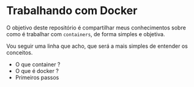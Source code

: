 # Trabalhando com Docker


O objetivo deste repositório é compartilhar meus conhecimentos sobre como é trabalhar com `containers`, de forma simples e objetiva.

Vou seguir uma linha que acho, que será a mais simples de entender os conceitos.

- O que container ?
- O que é docker ?
- Primeiros passos
